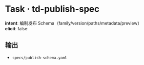 # Task · td-publish-spec

**intent**: 编制发布 Schema（family/version/paths/metadata/preview）  
**elicit**: false

## 输出

- `specs/publish-schema.yaml`
